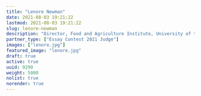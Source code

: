 ```yaml
---
title: "Lenore Newman"
date: 2021-08-03 19:21:22
lastmod: 2021-08-03 19:21:22
slug: lenore-newman
description: "Director, Food and Agriculture Institute, University of the Fraser Valley"
partner_type: ["Essay Contest 2021 Judge"]
images: ["lenore.jpg"]
featured_image: "lenore.jpg"
draft: true
active: true
uuid: 9290
weight: 5000
nolist: true
norender: true
---
```

